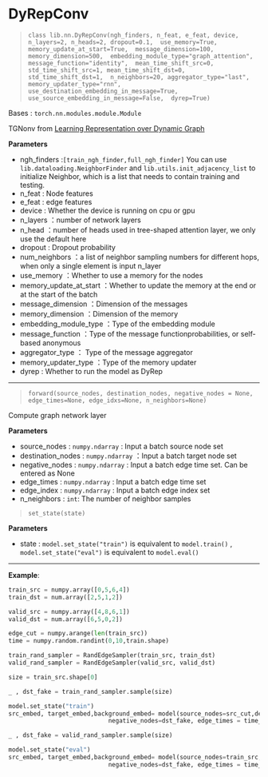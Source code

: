 # DyRepConv

> `class lib.nn.DyRepConv(ngh_finders, n_feat, e_feat, device, n_layers=2, n_heads=2, dropout=0.1,  use_memory=True, memory_update_at_start=True,  message_dimension=100, memory_dimension=500,  embedding_module_type="graph_attention", message_function="identity",  mean_time_shift_src=0, std_time_shift_src=1, mean_time_shift_dst=0, std_time_shift_dst=1,  n_neighbors=20, aggregator_type="last", memory_updater_type="rnn",  use_destination_embedding_in_message=True, use_source_embedding_in_message=False,  dyrep=True)`

Bases : `torch.nn.modules.module.Module`

TGNonv from [Learning Representation over Dynamic Graph](https://openreview.net/pdf?id=HyePrhR5KX)

**Parameters**

- ngh_finders :`[train_ngh_finder,full_ngh_finder]` You can use `lib.dataloading.NeighborFinder` and `lib.utils.init_adjacency_list` to initialize Neighbor, which is a list that needs to contain training and testing.
- n_feat : Node features
- e_feat : edge features
- device : Whether the device is running on cpu or gpu
- n_layers ：number of network layers
- n_head ：number of heads used in tree-shaped attention layer, we only use the default here
- dropout : Dropout probability
- num_neighbors ：a list of neighbor sampling numbers for different hops, when only a single element is input n_layer
- use_memory ：Whether to use a memory for the nodes
- memory_update_at_start ：Whether to update the memory at the end or at the start of the batch
- message_dimension ：Dimension of the messages
- memory_dimension ：Dimension of the memory
- embedding_module_type ：Type of the embedding module
- message_function ：Type of the message functionprobabilities, or self-based anonymous
- aggregator_type ： Type of the message aggregator
- memory_updater_type ：Type of the memory updater
- dyrep : Whether to run the model as DyRep

---

> `forward(source_nodes, destination_nodes, negative_nodes = None, edge_times=None, edge_idxs=None, n_neighbors=None)`

Compute graph network layer

**Parameters**

- source_nodes : `numpy.ndarray` : Input a batch source node set
- destination_nodes : `numpy.ndarray` ：Input a batch target node set
- negative_nodes : `numpy.ndarray` : Input a batch edge time set. Can be entered as None
- edge_times : `numpy.ndarray` : Input a batch edge time set
- edge_index : `numpy.ndarray` : Input a batch edge index set
- n_neighbors : `int`: The number of neighbor samples

> `set_state(state)`

**Parameters**

- state : `model.set_state("train")` is equivalent to `model.train()` , `model.set_state("eval")` is equivalent to `model.eval()`

---

**Example**:

```python
train_src = numpy.array([0,5,6,4])
train_dst = num.array([2,5,1,2])

valid_src = numpy.array([4,8,6,1])
valid_dst = num.array([6,5,0,2])

edge_cut = numpy.arange(len(train_src))
time = numpy.random.randint(0,10,train.shape)

train_rand_sampler = RandEdgeSampler(train_src, train_dst)
valid_rand_sampler = RandEdgeSampler(valid_src, valid_dst)

size = train_src.shape[0]

_ , dst_fake = train_rand_sampler.sample(size)

model.set_state("train")
src_embed, target_embed,background_embed= model(source_nodes=src_cut,destination_nodes = dst_cut,
                            negative_nodes=dst_fake, edge_times = time_cut, edge_idxs = edge_cut)

_ , dst_fake = valid_rand_sampler.sample(size)

model.set_state("eval")
src_embed, target_embed,background_embed= model(source_nodes=train_src,destination_nodes = valid_dst,
                            negative_nodes=dst_fake, edge_times = time_cut, edge_idxs = edge_cut)
```
